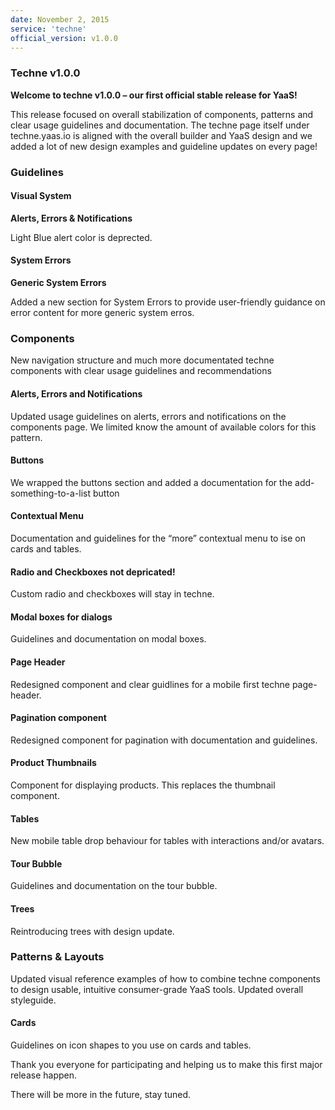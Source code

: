 ---date: November 2, 2015service: 'techne'official_version: v1.0.0---<h3>Techne v1.0.0</h3><strong>Welcome to techne v1.0.0 – our first official stable release for YaaS!</strong><p>This release focused on overall stabilization of components, patterns and clear usage guidelines and documentation. The techne page itself under techne.yaas.io is aligned with the overall builder and YaaS design and we added a lot of new design examples and guideline updates on every page! </p><h3>Guidelines</h3><h4>Visual System</h4><strong>Alerts, Errors & Notifications</strong><p>Light Blue alert color is deprected.</p><h4>System Errors</h4><strong>Generic System Errors</strong><p>Added a new section for System Errors to provide user-friendly guidance on error content for more generic system erros.</p><h3>Components</h3><p>New navigation structure and much more documentated techne components with clear usage guidelines and recommendations</p><h4>Alerts, Errors and Notifications</h4><p>Updated usage guidelines on alerts, errors and notifications on the components page. We limited know the amount of available colors for this pattern.</p><h4>Buttons</h4><p>We wrapped the buttons section and added a documentation for the add-something-to-a-list button</p><h4>Contextual Menu</h4><p>Documentation and guidelines for the “more” contextual menu to ise on cards and tables.</p><h4>Radio and Checkboxes not depricated!</h4><p>Custom radio and checkboxes will stay in techne.</p><h4>Modal boxes for dialogs</h4><p>Guidelines and documentation on modal boxes.</p><h4>Page Header</h4><p>Redesigned component and clear guidlines for a mobile first techne page-header.</p><h4>Pagination component</h4><p>Redesigned component for pagination with documentation and guidelines.</p><h4>Product Thumbnails</h4><p>Component for displaying products. This replaces the thumbnail component.</p><h4>Tables</h4><p>New mobile table drop behaviour for tables with interactions and/or avatars.</p><h4>Tour Bubble</h4><p>Guidelines and documentation on the tour bubble.</p><h4>Trees</h4><p>Reintroducing trees with design update.</p><h3>Patterns & Layouts</h3><p>Updated visual reference examples of how to combine techne components to design usable, intuitive consumer-grade YaaS tools. Updated overall styleguide.</p><h4>Cards</h4><p>Guidelines on icon shapes to you use on cards and tables.</p><p>Thank you everyone for participating and helping us to make this first major release happen.</p><p>There will be more in the future, stay tuned.</p>